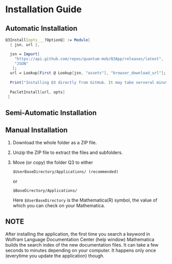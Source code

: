 # Installation Guide

## Automatic Installation

```Mathematica
Q3Install[opts___?OptionQ] := Module[
  { jsn, url },

  jsn = Import[
    "https://api.github.com/repos/quantum-mob/Q3App/releases/latest", 
    "JSON"
   ];
  url = Lookup[First @ Lookup[jsn, "assets"], "browser_download_url"];
  
  Print["Installing Q3 directly from GitHub. It may take serveral minutes or longer depending on your network conditions and your computer. Please be patient."];
  
  PacletInstall[url, opts]
 ]
```

## Semi-Automatic Installation


## Manual Installation

1. Download the whole folder as a ZIP file.

2. Unzip the ZIP file to extract the files and subfolders.

3. Move (or copy) the folder Q3 to either

   ```
   $UserBaseDirectory/Applications/ (recommended)
   ```

   or
   
   ```
   $BaseDirectory/Applications/
   ```

   Here `$UserBaseDirectory` is the Mathematica(R) symbol, the value of which you can check on your Mathematica.

## NOTE

After installing the application, the first time you search a keyword in Wolfram Language Documentation Center (help window) Mathematica builds the search index of the new documentation files. It can take a few seconds to minutes depending on your computer. It happens only once (everytime you update the application) though.
